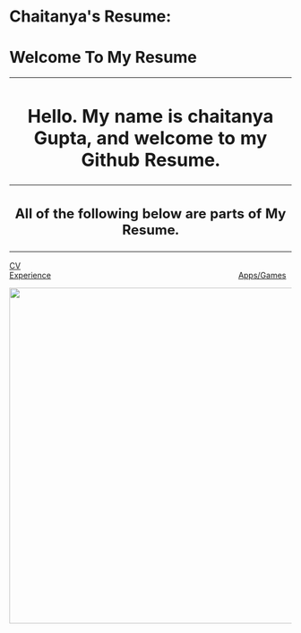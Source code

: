 # Chaitanya's Resume:

# Welcome To My Resume 

| <h1> Hello. My name is chaitanya Gupta, and welcome to my Github Resume. |
| :----------------------------------------------------------------------: |
| <h2> All of the following below are parts of My Resume. |

[CV](  )<span>&nbsp;&nbsp;&nbsp;&nbsp;&nbsp;&nbsp;&nbsp;&nbsp;</span><span>&nbsp;&nbsp;&nbsp;&nbsp;&nbsp;&nbsp;&nbsp;&nbsp;&nbsp;&nbsp;</span><span>&nbsp;&nbsp;&nbsp;&nbsp;&nbsp;&nbsp;&nbsp;&nbsp;</span><span>&nbsp;&nbsp;&nbsp;&nbsp;&nbsp;&nbsp;&nbsp;&nbsp;</span>
<span>&nbsp;&nbsp;&nbsp;&nbsp;&nbsp;&nbsp;&nbsp;&nbsp;&nbsp;&nbsp;&nbsp;&nbsp;&nbsp;&nbsp;&nbsp;&nbsp;&nbsp;&nbsp;&nbsp;&nbsp;&nbsp;&nbsp;</span><span>&nbsp;&nbsp;&nbsp;&nbsp;&nbsp;&nbsp;&nbsp;</span><span>&nbsp;&nbsp;&nbsp;&nbsp;&nbsp;&nbsp;&nbsp;&nbsp;</span><span>&nbsp;&nbsp;&nbsp;&nbsp;&nbsp;&nbsp;&nbsp;&nbsp;</span>
<span>&nbsp;&nbsp;&nbsp;&nbsp;&nbsp;&nbsp;</span><span>&nbsp;&nbsp;&nbsp;&nbsp;&nbsp;&nbsp;&nbsp;&nbsp;&nbsp;&nbsp;&nbsp;&nbsp;&nbsp;&nbsp;&nbsp;</span><span>
[Experience](  )<span>&nbsp;&nbsp;&nbsp;&nbsp;&nbsp;&nbsp;</span><span>&nbsp;&nbsp;&nbsp;&nbsp;&nbsp;&nbsp;&nbsp;&nbsp;</span><span>&nbsp;&nbsp;&nbsp;&nbsp;&nbsp;&nbsp;&nbsp;&nbsp;&nbsp;&nbsp;&nbsp;&nbsp;&nbsp;&nbsp;&nbsp;&nbsp;&nbsp;&nbsp;</span><span>&nbsp;&nbsp;&nbsp;&nbsp;&nbsp;&nbsp;&nbsp;&nbsp;</span>
<span>&nbsp;&nbsp;&nbsp;&nbsp;&nbsp;&nbsp;&nbsp;&nbsp;</span><span>&nbsp;&nbsp;&nbsp;&nbsp;&nbsp;&nbsp;&nbsp;</span><span>&nbsp;&nbsp;&nbsp;&nbsp;&nbsp;&nbsp;&nbsp;&nbsp;</span><span>&nbsp;&nbsp;&nbsp;&nbsp;&nbsp;&nbsp;&nbsp;&nbsp;&nbsp;&nbsp;&nbsp;&nbsp;&nbsp;&nbsp;&nbsp;&nbsp;&nbsp;&nbsp;&nbsp;&nbsp;</span>
[Apps/Games](  )
   
<p align="center">
  <img width="975"height="600" src="https://user-images.githubusercontent.com/69607825/90445750-02cd9d80-e095-11ea-9470-2b3b03817aed.PNG">
</p>

